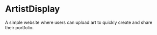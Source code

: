 # ArtistDisplay
A simple website where users can upload art to quickly create and share their portfolio.
